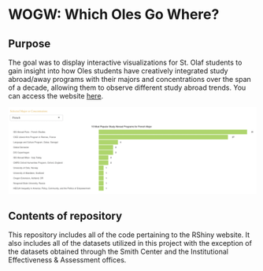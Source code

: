 # WOGW: Which Oles Go Where?



## Purpose

The goal was to display interactive visualizations for St. Olaf students to gain insight into how Oles students have creatively integrated study abroad/away programs with their majors and concentrations over the span of a decade, allowing them to observe different study abroad trends. You can access the website [here](https://rconnect.stolaf.edu/content/6060fb35-1101-40c2-b70e-b16d37caec0f/).


![website](https://raw.githubusercontent.com/radall1/WOGW/main/images/demo.png)

## Contents of repository 

This repository includes all of the code pertaining to the RShiny website. It also includes all of the datasets utilized in this project with the exception of the datasets obtained through the Smith Center and the Institutional Effectiveness & Assessment offices. 